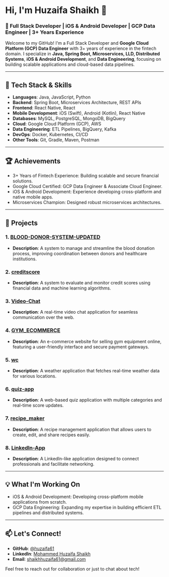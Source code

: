 # Hi, I'm Huzaifa Shaikh 👋 

### 🚀 Full Stack Developer | iOS & Android Developer | GCP Data Engineer | 3+ Years Experience

Welcome to my GitHub! I'm a Full Stack Developer and **Google Cloud Platform (GCP) Data Engineer** with 3+ years of experience in the fintech domain. I specialize in **Java, Spring Boot, Microservices, LLD, Distributed Systems**, **iOS & Android Development**, and **Data Engineering**, focusing on building scalable applications and cloud-based data pipelines.

---

## 🚀 Tech Stack & Skills

- **Languages**: Java, JavaScript, Python
- **Backend**: Spring Boot, Microservices Architecture, REST APIs
- **Frontend**: React Native, React
- **Mobile Development**: iOS (Swift), Android (Kotlin), React Native
- **Databases**: MySQL, PostgreSQL, MongoDB, BigQuery
- **Cloud**: Google Cloud Platform (GCP), AWS
- **Data Engineering**: ETL Pipelines, BigQuery, Kafka
- **DevOps**: Docker, Kubernetes, CI/CD
- **Other Tools**: Git, Gradle, Maven, Postman

---

## 🏆 Achievements

- 3+ Years of Fintech Experience: Building scalable and secure financial solutions.
- Google Cloud Certified: GCP Data Engineer & Associate Cloud Engineer.
- iOS & Android Development: Experience developing cross-platform and native mobile apps.
- Microservices Champion: Designed robust microservices architectures.

---

## 📂 Projects

### 1. [BLOOD-DONOR-SYSTEM-UPDATED](https://github.com/huzaifa61/BLOOD-DONOR-SYSTEM-UPDATED)
- **Description**: A system to manage and streamline the blood donation process, improving coordination between donors and healthcare institutions.

### 2. [creditscore](https://github.com/huzaifa61/creditscore)
- **Description**: A system to evaluate and monitor credit scores using financial data and machine learning algorithms.

### 3. [Video-Chat](https://github.com/huzaifa61/Video-Chat)
- **Description**: A real-time video chat application for seamless communication over the web.

### 4. [GYM_ECOMMERCE](https://github.com/huzaifa61/GYM_ECOMMERCE)
- **Description**: An e-commerce website for selling gym equipment online, featuring a user-friendly interface and secure payment gateways.

### 5. [wc](https://github.com/huzaifa61/wc)
- **Description**: A weather application that fetches real-time weather data for various locations.

### 6. [quiz-app](https://github.com/huzaifa61/quiz-app)
- **Description**: A web-based quiz application with multiple categories and real-time score updates.

### 7. [recipe_maker](https://github.com/huzaifa61/recipe_maker)
- **Description**: A recipe management application that allows users to create, edit, and share recipes easily.

### 8. [LinkedIn-App](https://github.com/huzaifa61/LinkedIn-App)
- **Description**: A LinkedIn-like application designed to connect professionals and facilitate networking.

---

## 💡 What I'm Working On

- iOS & Android Development: Developing cross-platform mobile applications from scratch.
- GCP Data Engineering: Expanding my expertise in building efficient ETL pipelines and distributed systems.

---

## 📫 Let's Connect!

- **GitHub**: [@huzaifa61](https://github.com/huzaifa61)
- **LinkedIn**: [Mohammed Huzaifa Shaikh](https://www.linkedin.com/in/mohammed-huzaifa-shaikh/)
- **Email**: [shaikhhuzaifa61@gmail.com](mailto:shaikhhuzaifa61@gmail.com)

Feel free to reach out for collaboration or just to chat about tech!
